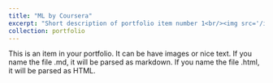 ```yaml
---
title: "ML by Coursera"
excerpt: "Short description of portfolio item number 1<br/><img src='/images/Mlcerf.png'>"
collection: portfolio
---
```


This is an item in your portfolio. It can be have images or nice text. If you name the file .md, it will be parsed as markdown. If you name the file .html, it will be parsed as HTML. 
